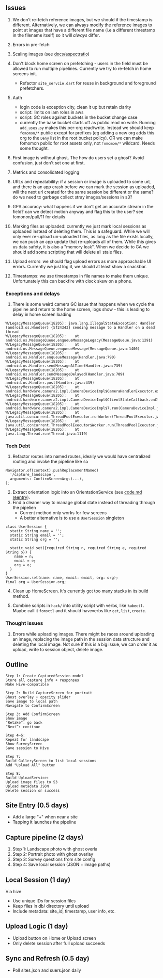 
## Issues 

1. We don't re-fetch reference images, but we should if the timestamp is different. Alternatively, we can always modify the reference images to point at images that have a different file name (i.e a different timestamp in the filename itself) so it will _always_ differ.

2. Errors in pre-fetch

3. Scaling images (see [docs/aspectratio](./aspectratio.md))

4. Don't block home screen on prefetching - users in the field must be allowed to run multiple pipelines. Currently we try to re-fetch in home screens init. 
	- Refactor `site_servcie.dart` for reuse in background and foreground prefetchers. 
5. Auth
	- login code is exception city, clean it up but retain clarity 
	- script: limits on iam roles in aws 
	- script: GC roles against buckets in the bucket change case  
	- currently the base bucket starts off as public read no write. Running
	  `add_uses.py` makes this per-org read/write. Instead we should keep
`fomomon/*` public except for prefixes (eg adding a new org adds this org to
the `Deny` list in the root bucket policy). OR we can make fomomon public for
root assets only, not `fomomon/*` wildcard. Needs some thought. 

6. First image is without ghost. The how do users set a ghost? Avoid confusion, just don't set one at first. 

7. Metrics and consolidated logging 

8. URLs and repeatability: if a session or image is uploaded to some url, and there is an app crash before we can mark the session as uploaded, will the next url created for the same session be different or the same? do we need to garbage collect stray images/sessions in s3? 

9. GPS accuracy: what happens if we don't get an accurate stream in the field? can we detect motion anyway and flag this to the user? see fomonon/pull/11 for details 

10. Marking files as uploaded: currently we just mark local sessions as uploaded instead of deleting them. This is a safeguard. While we will only ever re-upload un-uploaded files, as long as the file exists locally, we can push an app update that re-uploads all of them. While this gives us data safety, it is also a "memory leak". When we decide to GA we should add some scripting that will delete all stale files. 

11. Upload errors: we should flag upload errors as more approachable UI errors. Currently we just log it, we should at least show a snackbar. 

12. Timestamps: we use timestamps in file names to make them unique. Unfortunately this can backfire with clock skew on a phone. 

### Exceptions and delays 

1. There is some weird camera GC issue that happens when we cycle the pipeline and return to the home screen, logs show  - this is leading to delay in home screen loading 
```
W/LegacyMessageQueue(18205): java.lang.IllegalStateException: Handler (android.os.Handler) {5f24343} sending message to a Handler on a dead thread
W/LegacyMessageQueue(18205):    at android.os.MessageQueue.enqueueMessageLegacy(MessageQueue.java:1291)
W/LegacyMessageQueue(18205):    at android.os.MessageQueue.enqueueMessage(MessageQueue.java:1400)
W/LegacyMessageQueue(18205):    at android.os.Handler.enqueueMessage(Handler.java:790)
W/LegacyMessageQueue(18205):    at android.os.Handler.sendMessageAtTime(Handler.java:739)
W/LegacyMessageQueue(18205):    at android.os.Handler.sendMessageDelayed(Handler.java:709)
W/LegacyMessageQueue(18205):    at android.os.Handler.post(Handler.java:439)
W/LegacyMessageQueue(18205):    at android.hardware.camera2.impl.CameraDeviceImpl$CameraHandlerExecutor.execute(CameraDeviceImpl.java:2839)
W/LegacyMessageQueue(18205):    at android.hardware.camera2.impl.CameraDeviceImpl$ClientStateCallback.onClosed(CameraDeviceImpl.java:348)
W/LegacyMessageQueue(18205):    at android.hardware.camera2.impl.CameraDeviceImpl$7.run(CameraDeviceImpl.java:301)
W/LegacyMessageQueue(18205):    at java.util.concurrent.ThreadPoolExecutor.runWorker(ThreadPoolExecutor.java:1156)
W/LegacyMessageQueue(18205):    at java.util.concurrent.ThreadPoolExecutor$Worker.run(ThreadPoolExecutor.java:651)
W/LegacyMessageQueue(18205):    at java.lang.Thread.run(Thread.java:1119)
```

### Tech Debt

1. Refactor routes into named routes, ideally we would have centralized routing and invoke the pipeline like so
```
Navigator.of(context).pushReplacementNamed(
  '/capture_landscape',
  arguments: ConfirmScreenArgs(...),
);
```
2. Extract orientation logic into an OrientationService (see [code.md reentry](code.md)).
3. Find a cleaner way to manage global state instead of threading through the pipelien 
	- Current method only works for few screens
	- A better alternative is to use a `UserSession` singleton
```
class UserSession {
  static String name = '';
  static String email = '';
  static String org = '';

  static void set({required String n, required String e, required String o}) {
    name = n;
    email = e;
    org = o;
  }
}
UserSession.set(name: name, email: email, org: org);
final org = UserSession.org;
```
4. Clean up HomeScreen. It's currently got too many stacks in its build method. 

5. Combine scripts in `hack/` into utility script with verbs, like `kubectl`. Maybe call it `fomoctl` and it should haveverbs like `get,list,create`.

### Thought issues 

1. Errors while uploading images. There might be races around uploading an image, replacing the image path in the session data structure and deleting the local image. Not sure if this is a big issue, we can order it as upload, write to session object, delete image. 


## Outline
```
Step 1: Create CapturedSession model
Store all capture info + responses
Make Hive-compatible

Step 2: Build CaptureScreen for portrait
Ghost overlay + opacity slider
Save image to local path
Navigate to ConfirmScreen

Step 3: Add ConfirmScreen
Show image
“Retake”: go back
“Next”: continue

Step 4–6:
Repeat for landscape
Show SurveyScreen
Save session to Hive

Step 7:
Build GalleryScreen to list local sessions
Add "Upload All" button

Step 8:
Build UploadService:
Upload image files to S3
Upload metadata JSON
Delete session on success
```

## Site Entry (0.5 days)

* Add a large "+" when near a site 
* Tapping it launches the pipeline

## Capture pipeline (2 days)

1. Step 1: Landscape photo with ghost overla
2. Step 2: Portrait photo with ghost overlay
3. Step 3: Survey questions from site config
4. Step 4: Save local session (JSON + image paths)

## Local Session (1 day)

Via hive

* Use unique IDs for session files
* Keep files in db/ directory until upload
* Include metadata: site_id, timestamp, user info, etc.

## Upload Logic (1 day)

* Upload button on Home or Upload screen
* Only delete session after full upload succeeds

## Sync and Refresh (0.5 day)

* Poll sites.json and suers.json daily




